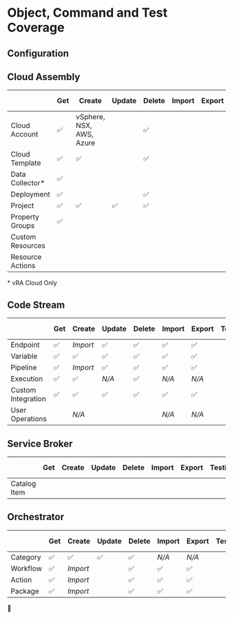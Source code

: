 
# Object, Command and Test Coverage

## Configuration

<!-- |                  | Get | Create | Update | Delete | Import | Export | Testing |
|------------------|------------------|------------------|------------------|------------------|------------------|------------------|------------------|
| Cloud Account    |:white_check_mark:|                  |                  |:white_check_mark:|                  |                  |                  | -->



## Cloud Assembly

|                  | Get              | Create           | Update           | Delete           | Import           | Export           | Testing          | Help Messages    | Docs             | Input Validation |
|------------------|------------------|------------------|------------------|------------------|------------------|------------------|------------------|------------------|------------------|------------------|
| Cloud Account    |:white_check_mark:|vSphere, NSX, AWS, Azure|                  |:white_check_mark:|                  |                  |                  |                  |                  |                  |
| Cloud Template   |:white_check_mark:|:white_check_mark:|                  |:white_check_mark:|                  |                  |                  |                  |                  |                  |
| Data Collector*  |:white_check_mark:|                  |                  |                  |                  |                  |                  |                  |                  |                  |
| Deployment       |:white_check_mark:|                  |                  |:white_check_mark:|                  |                  |                  |                  |                  |                  |
| Project          |:white_check_mark:|:white_check_mark:|:white_check_mark:|:white_check_mark:|                  |                  |                  |                  |                  |                  |
| Property Groups  |:white_check_mark:|                  |                  |                  |                  |                  |                  |                  |                  |                  |
| Custom Resources |                  |                  |                  |                  |                  |                  |                  |                  |                  |                  |
| Resource Actions |                  |                  |                  |                  |                  |                  |                  |                  |                  |                  |

\* vRA Cloud Only
## Code Stream

|                    | Get              | Create           | Update           | Delete           | Import           | Export           | Testing          | Help Messages    | Docs             | Input Validation |
|--------------------|------------------|------------------|------------------|------------------|------------------|------------------|------------------|------------------|------------------|------------------|
| Endpoint           |:white_check_mark:| *Import*         |:white_check_mark:|:white_check_mark:|:white_check_mark:|:white_check_mark:|                  |                  |                  |                  |
| Variable           |:white_check_mark:|:white_check_mark:|:white_check_mark:|:white_check_mark:|:white_check_mark:|:white_check_mark:|                  |                  |                  |                  |
| Pipeline           |:white_check_mark:| *Import*         |:white_check_mark:|:white_check_mark:|:white_check_mark:|:white_check_mark:|                  |                  |                  |                  |
| Execution          |:white_check_mark:|:white_check_mark:| *N/A*            |:white_check_mark:| *N/A*            | *N/A*            |                  |                  |                  |                  |
| Custom Integration |:white_check_mark:|:white_check_mark:|:white_check_mark:|:white_check_mark:|:white_check_mark:|:white_check_mark:|                  |                  |                  |                  |
| User Operations    |                  | *N/A*            |                  |                  | *N/A*            | *N/A*            |                  |                  |                  |                  |

## Service Broker

|                    | Get              | Create           | Update           | Delete           | Import           | Export           | Testing          | Help Messages    | Docs             | Input Validation |
|--------------------|------------------|------------------|------------------|------------------|------------------|------------------|------------------|------------------|------------------|------------------|
| Catalog Item       |                  |                  |                  |                  |                  |                  |                  |                  |                  |                  |

## Orchestrator

|           | Get              | Create           | Update           | Delete           | Import           | Export           | Testing          | Help Messages    | Docs             | Input Validation |
|-----------|------------------|------------------|------------------|------------------|------------------|------------------|------------------|------------------|------------------|------------------|
| Category  |:white_check_mark:|:white_check_mark:|:white_check_mark:|:white_check_mark:| *N/A*            | *N/A*            |                  |                  |                  |                  |
| Workflow  |:white_check_mark:| *Import*         |                  |:white_check_mark:|:white_check_mark:|:white_check_mark:|                  |                  |                  |                  |
| Action    |:white_check_mark:| *Import*         |                  |:white_check_mark:|:white_check_mark:|:white_check_mark:|                  |                  |                  |                  |
| Package   |:white_check_mark:| *Import*         |                  |:white_check_mark:|:white_check_mark:|:white_check_mark:|                  |:white_check_mark:|                  |:white_check_mark:|


:no_entry_sign: